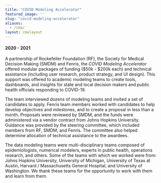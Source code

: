 ```yaml
---
title: "COVID Modeling Accelerator"
featured_image: ''
slug: "covid-modeling-accelerator"
aliases: 
  - /cma/
layout: cmalayout
---
```

#### 2020 - 2021

A partnership of Rockefeller Foundation (RF), the Society for Medical Decision Making (SMDM) and Fenris, the _COVID Modeling Accelerator_ offered modular packages of funding ($50k - $200k each) and technical assistance (including user research, product strategy, and UI design). This support was offered to academic modeling teams to create tools, dashboards, and insights for state and local decision makers and public health officials responding to COVID-19.

The team interviewed dozens of modeling teams and invited a set of candidates to apply. Fenris team members worked with candidates to help develop objectives and milestones, and to create a proposal in less than a month. 
Proposals were reviewed by SMDM, and the funds were administered via a vendor contract from Johns Hopkins University. Guidance was provided by the steering committee, which included members from RF, SMDM, and Fenris. The committee also helped determine allocation of technical assistance to the awardees. 

The data modeling teams were multi-disciplinary teams composed of epidemiologists, numerical modelers, experts in public health, operations research, and others. Some of the teams with which we worked were from: Johns Hopkins University, University of Michigan, University of Texas at Austin, Harvard / Massachusetts General Hospital, and University of Washington. We thank these teams for the opportunity to work with them and learn from them. 
